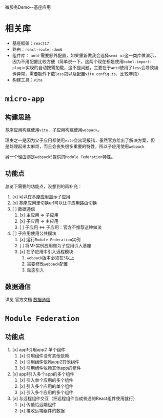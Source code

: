 微服务Demo--基座应用

# 相关库
- 基座框架：`react17`
- 路由：`react-router-dom6`
- 组件库： `antd` 需要额外配置，如果重新做我会选择`semi-ui`这一类库做演示，因为不用配置比较方便（简单说一下，这两个现在都是使用`babel-import-plugin`实现的自动按需加载，这不是问题，主要在于`antd`使用了`less`会导致编译异常，需要额外下载`less`包以及配置`vite.config.ts`，比较麻烦）
- 构建工具：`vite`

# `micro-app`
## 构建思路
基座应用构建使用`vite`，子应用构建使用`webpack`。

理由之一是因为父子应用都使用`vite`会出现报错，虽然官方给出了解决方案，但是处理起来太麻烦，而且会丧失很多重要的特性，所以子应用使用`webpack`

另一个理由则是`webpack5`提供的`Module Federation`特性。

## 功能点
总览下需要的功能点，没想到的再补充：
1. [x] 可以在基座应用显示子应用
2. [x] 基座应用里切换url可以让子应用路由切换
3. [ ] 数据通信
   1. [x] 主应用 => 子应用
   2. [x] 子应用 => 主应用
   3. [ ] 子应用 <=> 子应用：官方不推荐这种做法
4. [ ] 子应用使用公共模块
   1. [x] 运行`Module Federation`实例
   2. [ ] 将MF实例应用做为子应用引入基座
   3. [x] 在子应用中引入远程模块
      1. `webpack`版本必须在`5`以上
      2. 需要修改`webpack`配置
      3. 动态引入

## 数据通信
详见 官方文档 [数据通信](https://cangdu.org/micro-app/docs.html#/zh-cn/data)

# `Module Federation`
## 功能点
1. [x] app1引用app2 单个组件
   1. [x] 引用组件没有其他依赖
   2. [x] 引用组件依赖app2其他组件
   3. [x] 引用组件依赖其他app的组件
2. [x] app1引入多个app的多个组件
   1. [x] 引入单个应用的多个组件
   2. [x] 引入多个应用的单个组件
   3. [x] 引入多个应用的多个组件
3. [x] 与远程组件交互（把远程组件当成普通的React组件使用就行）
   1. [x] 传值给远端组件
   2. [x] 接收远端组件的数据
